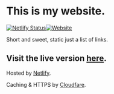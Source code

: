 # This is my website.

[![Netlify Status](https://api.netlify.com/api/v1/badges/1707b5bf-4208-440b-a7b4-a976af3c2091/deploy-status)](https://app.netlify.com/sites/lukestorry/deploys)[![Website](https://img.shields.io/website-up-down-green-red/http/shields.io.svg?label=my-website)](https://lukestorry.co.uk/)

Short and sweet, static just a list of links.


## Visit the live version [here](http://LukeStorry.co.uk).



Hosted by [Netlify](https://netlify.com/).


Caching & HTTPS by [Cloudfare](https://blog.cloudflare.com/secure-and-fast-github-pages-with-cloudflare/).
